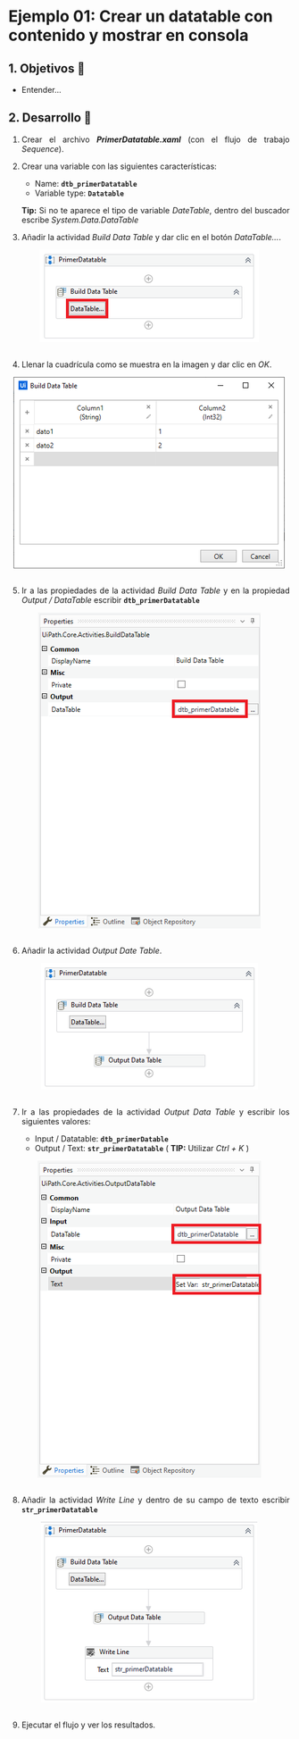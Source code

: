 # Ejemplo 01: Crear un datatable con contenido y mostrar en consola

<div style="text-align: justify;">

## 1. Objetivos :dart:

- Entender...

## 2. Desarrollo :hammer:

1. Crear el archivo ***PrimerDatatable.xaml*** (con el flujo de trabajo *Sequence*).

2. Crear una variable con las siguientes características:

    - Name: **`dtb_primerDatatable`**
    - Variable type: **`Datatable`**

    **Tip:** Si no te aparece el tipo de variable *DateTable*, dentro del buscador escribe *System.Data.DataTable*

3. Añadir la actividad *Build Data Table* y dar clic en el botón *DataTable...*.

<div align="center">
<img src="assets/image03.png" align="center">
</div>
<br>

4. Llenar la cuadrícula como se muestra en la imagen y dar clic en *OK*.

<div align="center">
<img src="assets/image04.png" align="center">
</div>
<br>

5. Ir a las propiedades de la actividad *Build Data Table* y en la propiedad *Output / DataTable* escribir **`dtb_primerDatatable`**

<div align="center">
<img src="assets/image05.png" align="center">
</div>
<br>

6. Añadir la actividad *Output Date Table*.

<div align="center">
<img src="assets/image06.png" align="center">
</div>
<br>

7. Ir a las propiedades de la actividad *Output Data Table* y escribir los siguientes valores:

    - Input / Datatable: **`dtb_primerDatable`**
    - Output / Text: **`str_primerDatatable`** ( **TIP:** Utilizar *Ctrl + K* )

<div align="center">
<img src="assets/image07.png" align="center">
</div>
<br>

8. Añadir la actividad *Write Line* y dentro de su campo de texto escribir **`str_primerDatatable`**

<div align="center">
<img src="assets/image08.png" align="center">
</div>
<br>

9. Ejecutar el flujo y ver los resultados.

</div>